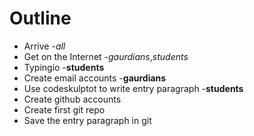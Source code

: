 # Outline
* Arrive -*all*
* Get on the Internet -*gaurdians*,*students*
* Typingio -**students**
* Create email accounts -**gaurdians**
* Use codeskulptot to write entry paragraph -**students**
* Create github accounts
* Create first git repo
* Save the entry paragraph in git

